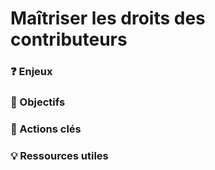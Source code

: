 # Maîtriser les droits des contributeurs

### ❓ Enjeux





### 🎯 Objectifs





### 📑 Actions clés





### 💡 Ressources utiles

